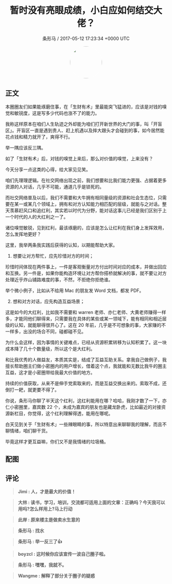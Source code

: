 <h1 align="center">暂时没有亮眼成绩，小白应如何结交大佬？</h1>
<p align="center">
    <a>条形马 / 2017-05-12 17:23:34 &#43;0000 UTC</a>
</p>

<div align="center">
    <img src="https://images.zsxq.com/FjfBLucywFjv6knjWRPeu3gxokLq?e=1590940799&amp;token=kIxbL07-8jAj8w1n4s9zv64FuZZNEATmlU_Vm6zD:Lcn7yNEDP38AmsaLEzrn2vlj5Zo=" width="100" height="100" style="border:1px solid;border-radius:50%; color:#ffffff"/>
</div>

## 正文

<div>
 本圈圈友们如果能琢磨住事，在「生财有术」里最能突飞猛进的，应该是对钱的嗅觉和敏锐度，这是写多少代码也涨不了的能力。

我称这样原本在咱们人生轨迹之外却能为咱们打开新世界的大门的事，叫「开盲区」。开盲区一直是遇到贵人、赶上机遇以及摔大跟头才会碰到的事，如今居然能花点钱和精力就开了，爽得不行。

举一隅应该反三隅。

如了「生财有术」后，对钱的嗅觉上来后，那么对价值的嗅觉，上来没有？

今天分享一点这类的心得，给大家见见笑。

咱们先理理逻辑。在社交网络出现之前，我们想要和比我们能力更强、占据着更多资源的人对话，几乎不可能，通道几乎是锁死的。

而社交网络普及以后，我们不需要和大牛拥有相同量级的资源和社会生态位，只需要在某一或某几个领域上，拥有和对方认知能力相匹配的层级，就能与之对话。整天羡慕赶风口和追红利，其实若以时代为分野，能对话这事儿已经是我们区别于上一个时代的人的大红利之一了。

诸位嗅觉敏锐，见到红利，最该琢磨的，应该是怎么让红利在我们身上发挥效用，怎么发挥地更好？

这里，我举两条我实践后获得的认知，以期能帮助大家。

1. 想要让对方帮忙，应先珍惜对方的时间；

珍惜时间体现在两件事上，一件是客观衡量对方付出时间对应的成本，并做出回应和互换。另一件是，如果你能构造环境让对方帮你搭桥就解决的事，就不要让对方处理近乎炸山铺路难度的事，不然，不拒绝你拒绝谁。

举个微小例子，比如从不给用 Mac 的朋友发 Word 文档，都发 PDF。

2. 想和对方对话，应先构造互益场景；

这是如今的大红利，比如我不需要和 warren 老师、亦仁老师、大黄老师赚得一样多，才能同他们聊得来，只需要我在具体的某些或某一领域下，能有相同和相近层级的认知，就能聊得很开心了。这在 20 年前，几乎是不可想象的事，大家赚的不一样多，出没的场合不同，碰都碰不见。

为什么会这样，因为事情的关键难点，已经从资源积累转移为认知积累了。这一块成本降了几十个数量级，所以这个是大红利。

和比我优秀的人做益友，本质其实是，结成了互益互助关系。拿我自己做例子，我擅长帮助圈主们做小密圈内的用户增长，借着这个点，我就能和无数比我牛的圈主互益，这才是小密圈带给我最大价值的地方。

持续的价值获取，从来不是伸手党索取来的，而是互益交换出来的。索取不成，还倒打一耙，就更要不得了。

你说，条形马你聊了半天这个红利，这红利能用在哪？哈哈，我刚才数了一下，亦仁小密圈里，嘉宾数 22 个，未成为嘉宾的朋友也是藏龙卧虎，比如最近的对接资源新栏目，你觉得，这个红利理解得透，能用在哪呢。

白天见到关于「生财有术」一些辣眼睛的事，所以特意出来聊聊我的理解，而且不聊情绪，咱们聊干货。

毕竟这样才更互益嘛，你们又不是我情绪的垃圾桶。
</div>

## 配图
<div class="image" align="center">

</div>

## 评论

<div align="left">
<div>

<blockquote >
<span> <strong>Jimi : 人，才是最大的价值！ </strong></span>
</blockquote>

<blockquote >
<span> <strong>大林 : 读书，学习，培训，交流都可适用上面的文章：正确吗？今天我可以用吗?怎么样用上?马上行动 </strong></span>
</blockquote>

<blockquote >
<span> <strong>此岸 : 原来楼主是做卖水生意的 </strong></span>
</blockquote>

<blockquote >
<span> <strong>条形马 : 找水 </strong></span>
</blockquote>

<blockquote >
<span> <strong>条形马 : 举一反三了👍 </strong></span>
</blockquote>

<blockquote >
<span> <strong>boyzcl : 这时候你应该宣传一波自己圈子啦。 </strong></span>
</blockquote>

<blockquote >
<span> <strong>条形马 : 嘿嘿，我就不。 </strong></span>
</blockquote>

<blockquote >
<span> <strong>Wangme : 解释了部分关于圈子的疑惑 </strong></span>
</blockquote>

</div>
</div>